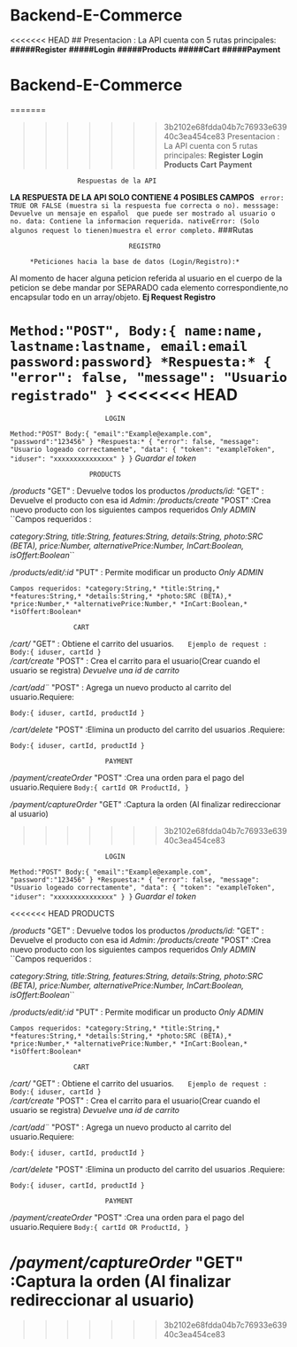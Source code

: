 # Backend-E-Commerce
<<<<<<< HEAD
           ##                Presentacion :
La API cuenta con 5 rutas principales:
**#####Register**
**#####Login**
**#####Products**
**#####Cart**
**#####Payment**
 # Backend-E-Commerce
=======
>>>>>>> 3b2102e68fdda04b7c76933e63940c3ea454ce83
                          Presentacion :
La API cuenta con 5 rutas principales:
**Register**
**Login**
**Products**
**Cart**
**Payment**

                     Respuestas de la API 
                     
                     
**LA RESPUESTA DE LA API SOLO CONTIENE  4 POSIBLES CAMPOS**
``
error: TRUE OR FALSE (muestra si la respuesta fue correcta o no).
messsage: Devuelve un mensaje en español  que puede ser mostrado al usuario o no.
data: Contiene la informacion requerida.
nativeError: (Solo algunos request lo tienen)muestra el error completo.``
                             ###Rutas
                             
                                  REGISTRO
             
         *Peticiones hacia la base de datos (Login/Registro):*
 Al momento de hacer alguna peticion referida al usuario en el cuerpo de la peticion se debe mandar por SEPARADO cada elemento correspondiente,no encapsular todo en un array/objeto.
 **Ej Request Registro** 

``Method:"POST",
 Body:{
     name:name,
     lastname:lastname,
     email:email
     password:password}
 *Respuesta:*
 {
  "error": false,
  "message": "Usuario registrado"
}``
<<<<<<< HEAD
=======


                            LOGIN
                            
                            
``Method:"POST"
Body:{
    "email":"Example@example.com",
    "password":"123456"
}
*Respuesta:*
{
  "error": false,
  "message": "Usuario logeado correctamente",
  "data": {
    "token": "exampleToken",
    "iduser": "xxxxxxxxxxxxxxx"
  }
}``
*Guardar el token*

                        PRODUCTS
                        
                        
*/products* "GET" : Devuelve todos los productos
*/products/id:*  "GET" : Devuelve el producto con esa id
            *Admin*:
*/products/create*  "POST" :Crea nuevo producto con los siguientes campos requeridos *Only ADMIN*
``Campos requeridos : 

*category:String,*
*title:String,*
*features:String,*
*details:String,*
*photo:SRC (BETA),*
*price:Number,*
*alternativePrice:Number,*
*InCart:Boolean,*
*isOffert:Boolean*``

*/products/edit/:id*  "PUT" : Permite modificar un producto *Only ADMIN*


``Campos requeridos:
*category:String,*
*title:String,*
*features:String,*
*details:String,*
*photo:SRC (BETA),*
*price:Number,*
*alternativePrice:Number,*
*InCart:Boolean,*
*isOffert:Boolean*``



                    CART
                    
                    
*/cart/* "GET" : Obtiene el carrito del usuarios.
 ``   Ejemplo de request :
Body:{
    iduser,
    cartId
}``              
*/cart/create*  "POST" : Crea el carrito para el usuario(Crear cuando el usuario se registra)
     *Devuelve una id de carrito*
     
*/cart/add¨*  "POST" : Agrega un nuevo producto al carrito del usuario.Requiere:

``Body:{
    iduser,
    cartId,
    productId
}``

*/cart/delete*  "POST" :Elimina un producto del carrito del usuarios .Requiere:

``Body:{
    iduser,
    cartId,
    productId
}``

                            PAYMENT
                            
                            
*/payment/createOrder*  "POST" :Crea una orden para el pago del usuario.Requiere
``Body:{
    cartId OR ProductId,
}``

*/payment/captureOrder*  "GET" :Captura la orden (Al finalizar redireccionar al usuario)





 

>>>>>>> 3b2102e68fdda04b7c76933e63940c3ea454ce83


                            LOGIN
                            
                            
``Method:"POST"
Body:{
    "email":"Example@example.com",
    "password":"123456"
}
*Respuesta:*
{
  "error": false,
  "message": "Usuario logeado correctamente",
  "data": {
    "token": "exampleToken",
    "iduser": "xxxxxxxxxxxxxxx"
  }
}``
*Guardar el token*

<<<<<<< HEAD
                        PRODUCTS
                        
                        
*/products* "GET" : Devuelve todos los productos
*/products/id:*  "GET" : Devuelve el producto con esa id
            *Admin*:
*/products/create*  "POST" :Crea nuevo producto con los siguientes campos requeridos *Only ADMIN*
``Campos requeridos : 

*category:String,*
*title:String,*
*features:String,*
*details:String,*
*photo:SRC (BETA),*
*price:Number,*
*alternativePrice:Number,*
*InCart:Boolean,*
*isOffert:Boolean*``

*/products/edit/:id*  "PUT" : Permite modificar un producto *Only ADMIN*


``Campos requeridos:
*category:String,*
*title:String,*
*features:String,*
*details:String,*
*photo:SRC (BETA),*
*price:Number,*
*alternativePrice:Number,*
*InCart:Boolean,*
*isOffert:Boolean*``



                    CART
                    
                    
*/cart/* "GET" : Obtiene el carrito del usuarios.
 ``   Ejemplo de request :
Body:{
    iduser,
    cartId
}``              
*/cart/create*  "POST" : Crea el carrito para el usuario(Crear cuando el usuario se registra)
     *Devuelve una id de carrito*
     
*/cart/add¨*  "POST" : Agrega un nuevo producto al carrito del usuario.Requiere:

``Body:{
    iduser,
    cartId,
    productId
}``

*/cart/delete*  "POST" :Elimina un producto del carrito del usuarios .Requiere:

``Body:{
    iduser,
    cartId,
    productId
}``

                            PAYMENT
                            
                            
*/payment/createOrder*  "POST" :Crea una orden para el pago del usuario.Requiere
``Body:{
    cartId OR ProductId,
}``

*/payment/captureOrder*  "GET" :Captura la orden (Al finalizar redireccionar al usuario)
=======
            

>>>>>>> 3b2102e68fdda04b7c76933e63940c3ea454ce83
